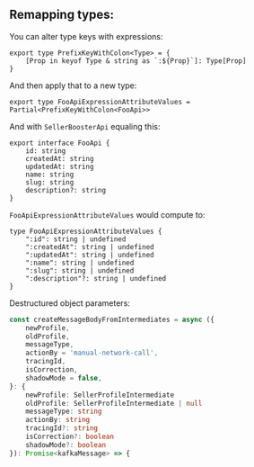 ## Remapping types:

You can alter type keys with expressions:

```
export type PrefixKeyWithColon<Type> = {
    [Prop in keyof Type & string as `:${Prop}`]: Type[Prop]
}
```

And then apply that to a new type:

```
export type FooApiExpressionAttributeValues = Partial<PrefixKeyWithColon<FooApi>>
```

And with `SellerBoosterApi` equaling this:
```
export interface FooApi {
    id: string
    createdAt: string
    updatedAt: string
    name: string
    slug: string
    description?: string
}
```

`FooApiExpressionAttributeValues` would compute to:

```
type FooApiExpressionAttributeValues {
    ":id": string | undefined
    ":createdAt": string | undefined
    ":updatedAt": string | undefined
    ":name": string | undefined
    ":slug": string | undefined
    ":description"?: string | undefined
}
```



Destructured object parameters:
```ts
const createMessageBodyFromIntermediates = async ({
    newProfile,
    oldProfile,
    messageType,
    actionBy = 'manual-network-call',
    tracingId,
    isCorrection,
    shadowMode = false,
}: {
    newProfile: SellerProfileIntermediate
    oldProfile: SellerProfileIntermediate | null
    messageType: string
    actionBy: string
    tracingId?: string
    isCorrection?: boolean
    shadowMode?: boolean
}): Promise<kafkaMessage> => {
```


